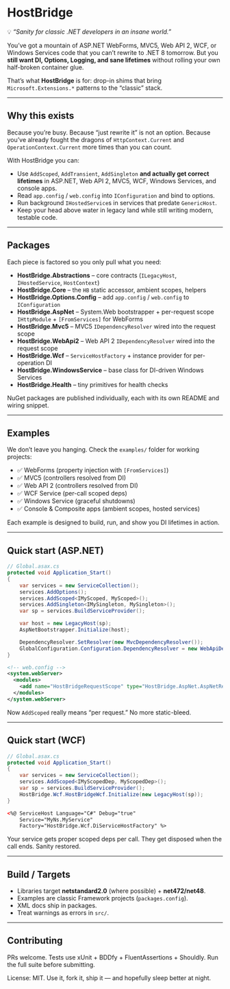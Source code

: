 # HostBridge

💡 *“Sanity for classic .NET developers in an insane world.”*

You’ve got a mountain of ASP.NET WebForms, MVC5, Web API 2, WCF, or Windows Services code that you can’t rewrite to .NET 8 tomorrow. But you **still want DI, Options, Logging, and sane lifetimes** without rolling your own half-broken container glue.

That’s what **HostBridge** is for: drop-in shims that bring `Microsoft.Extensions.*` patterns to the “classic” stack.

---

## Why this exists

Because you’re busy. Because “just rewrite it” is not an option. Because you’ve already fought the dragons of `HttpContext.Current` and `OperationContext.Current` more times than you can count.

With HostBridge you can:

* Use `AddScoped`, `AddTransient`, `AddSingleton` **and actually get correct lifetimes** in ASP.NET, Web API 2, MVC5, WCF, Windows Services, and console apps.
* Read `app.config` / `web.config` into `IConfiguration` and bind to options.
* Run background `IHostedService`s in services that predate `GenericHost`.
* Keep your head above water in legacy land while still writing modern, testable code.

---

## Packages

Each piece is factored so you only pull what you need:

* **HostBridge.Abstractions** – core contracts (`ILegacyHost`, `IHostedService`, `HostContext`)
* **HostBridge.Core** – the `HB` static accessor, ambient scopes, helpers
* **HostBridge.Options.Config** – add `app.config` / `web.config` to `IConfiguration`
* **HostBridge.AspNet** – System.Web bootstrapper + per-request scope `IHttpModule` + `[FromServices]` for WebForms
* **HostBridge.Mvc5** – MVC5 `IDependencyResolver` wired into the request scope
* **HostBridge.WebApi2** – Web API 2 `IDependencyResolver` wired into the request scope
* **HostBridge.Wcf** – `ServiceHostFactory` + instance provider for per-operation DI
* **HostBridge.WindowsService** – base class for DI-driven Windows Services
* **HostBridge.Health** – tiny primitives for health checks

NuGet packages are published individually, each with its own README and wiring snippet.

---

## Examples

We don’t leave you hanging. Check the `examples/` folder for working projects:

* ✅ WebForms (property injection with `[FromServices]`)
* ✅ MVC5 (controllers resolved from DI)
* ✅ Web API 2 (controllers resolved from DI)
* ✅ WCF Service (per-call scoped deps)
* ✅ Windows Service (graceful shutdowns)
* ✅ Console & Composite apps (ambient scopes, hosted services)

Each example is designed to build, run, and show you DI lifetimes in action.

---

## Quick start (ASP.NET)

```csharp
// Global.asax.cs
protected void Application_Start()
{
    var services = new ServiceCollection();
    services.AddOptions();
    services.AddScoped<IMyScoped, MyScoped>();
    services.AddSingleton<IMySingleton, MySingleton>();
    var sp = services.BuildServiceProvider();

    var host = new LegacyHost(sp);
    AspNetBootstrapper.Initialize(host);

    DependencyResolver.SetResolver(new MvcDependencyResolver());
    GlobalConfiguration.Configuration.DependencyResolver = new WebApiDependencyResolver();
}
```

```xml
<!-- web.config -->
<system.webServer>
  <modules>
    <add name="HostBridgeRequestScope" type="HostBridge.AspNet.AspNetRequestScopeModule" />
  </modules>
</system.webServer>
```

Now `AddScoped` really means “per request.” No more static-bleed.

---

## Quick start (WCF)

```csharp
// Global.asax.cs
protected void Application_Start()
{
    var services = new ServiceCollection();
    services.AddScoped<IMyScopedDep, MyScopedDep>();
    var sp = services.BuildServiceProvider();
    HostBridge.Wcf.HostBridgeWcf.Initialize(new LegacyHost(sp));
}
```

```aspx
<%@ ServiceHost Language="C#" Debug="true"
    Service="MyNs.MyService"
    Factory="HostBridge.Wcf.DiServiceHostFactory" %>
```

Your service gets proper scoped deps per call. They get disposed when the call ends. Sanity restored.

---

## Build / Targets

* Libraries target **netstandard2.0** (where possible) + **net472/net48**.
* Examples are classic Framework projects (`packages.config`).
* XML docs ship in packages.
* Treat warnings as errors in `src/`.

---

## Contributing

PRs welcome. Tests use xUnit + BDDfy + FluentAssertions + Shouldly.
Run the full suite before submitting.

License: MIT. Use it, fork it, ship it — and hopefully sleep better at night.
